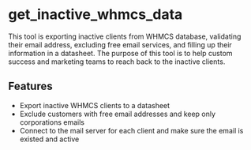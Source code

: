 # get_inactive_whmcs_data
This tool is exporting inactive clients from WHMCS database, validating their email address, excluding free email services, and filling up their information in a datasheet. The purpose of this tool is to help custom success and marketing teams to reach back to the inactive clients.

## Features
- Export inactive WHMCS clients to a datasheet
- Exclude customers with free email addresses and keep only corporations emails
- Connect to the mail server for each client and make sure the email is existed and active
